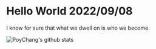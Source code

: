 # Hello World 2022/09/08

I know for sure that what we dwell on is who we become.

![PoyChang's github stats](https://github-readme-stats.vercel.app/api?username=poychang&show_icons=true&theme=dracula)

